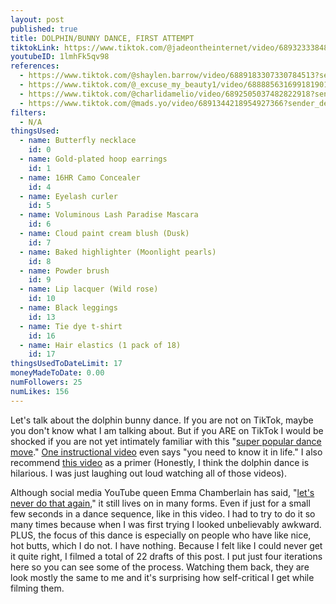 ```yaml
---
layout: post
published: true
title: DOLPHIN/BUNNY DANCE, FIRST ATTEMPT
tiktokLink: https://www.tiktok.com/@jadeontheinternet/video/6893233384844201222?sender_device=pc&sender_web_id=6891999718790268421&is_from_webapp=1
youtubeID: 1lmhFk5qv98
references:
  - https://www.tiktok.com/@shaylen.barrow/video/6889183307330784513?sender_device=pc&sender_web_id=6870159340755109382&is_from_webapp=1
  - https://www.tiktok.com/@_excuse_my_beauty1/video/6888856316991819013?sender_device=pc&sender_web_id=6870159340755109382&is_from_webapp=1
  - https://www.tiktok.com/@charlidamelio/video/6892505037482822918?sender_device=pc&sender_web_id=6870159340755109382&is_from_webapp=1
  - https://www.tiktok.com/@mads.yo/video/6891344218954927366?sender_device=pc&sender_web_id=6870159340755109382&is_from_webapp=1
filters:
  - N/A
thingsUsed:
  - name: Butterfly necklace
    id: 0
  - name: Gold-plated hoop earrings
    id: 1
  - name: 16HR Camo Concealer
    id: 4
  - name: Eyelash curler
    id: 5
  - name: Voluminous Lash Paradise Mascara
    id: 6
  - name: Cloud paint cream blush (Dusk)
    id: 7
  - name: Baked highlighter (Moonlight pearls)
    id: 8
  - name: Powder brush
    id: 9
  - name: Lip lacquer (Wild rose)
    id: 10
  - name: Black leggings
    id: 13
  - name: Tie dye t-shirt
    id: 16
  - name: Hair elastics (1 pack of 18)
    id: 17
thingsUsedToDateLimit: 17
moneyMadeToDate: 0.00
numFollowers: 25
numLikes: 156
---
```


Let's talk about the dolphin bunny dance. If you are not on TikTok, maybe you don't know what I am talking about. But if you ARE on TikTok I would be shocked if you are not yet intimately familiar with this "[super popular dance move](https://www.youtube.com/watch?v=_Ff5DySIKcE)." [One instructional video](https://www.youtube.com/watch?v=cO6-c-CgXew) even says "you need to know it in life." I also recommend [this video](https://www.youtube.com/watch?v=UoChrf7oWQo) as a primer (Honestly, I think the dolphin dance is hilarious. I was just laughing out loud watching all of those videos).

Although social media YouTube queen Emma Chamberlain has said, "[let's never do that again](https://www.tiktok.com/@emmachamberlain/video/6869187997728771333?lang=en&sender_device=pc&sender_web_id=6891999718790268421&is_from_webapp=1)," it still lives on in many forms. Even if just for a small few seconds in a dance sequence, like in this video. I had to try to do it so many times because when I was first trying I looked unbelievably awkward. PLUS, the focus of this dance is especially on people who have like nice, hot butts, which I do not. I have nothing. Because I felt like I could never get it quite right, I filmed a total of 22 drafts of this post. I put just four iterations here so you can see some of the process. Watching them back, they are look mostly the same to me and it's surprising how self-critical I get while filming them.

